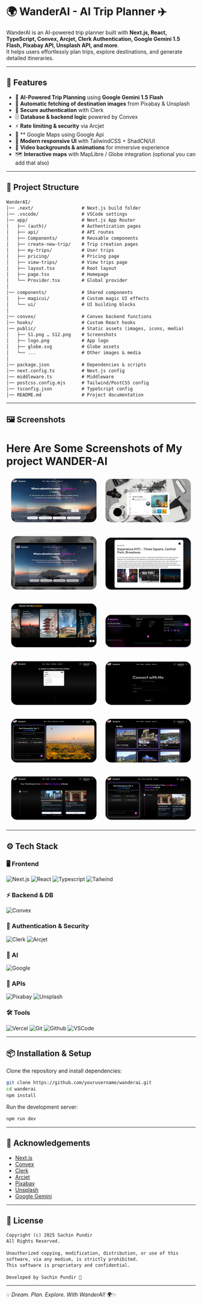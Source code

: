 
# 🌍 WanderAI - AI Trip Planner ✈️

WanderAI is an AI-powered trip planner built with **Next.js, React, TypeScript, Convex, Arcjet, Clerk Authentication, Google Gemini 1.5 Flash, Pixabay API, Unsplash API, and more**.  
It helps users effortlessly plan trips, explore destinations, and generate detailed itineraries.

---

## 🚀 Features
- 🤖 **AI-Powered Trip Planning** using **Google Gemini 1.5 Flash**
- 📸 **Automatic fetching of destination images** from Pixabay & Unsplash
- 🔐 **Secure authentication** with Clerk
- 🗄️ **Database & backend logic** powered by Convex
- ⚡ **Rate limiting & security** via Arcjet
- 🍁 ** Google Maps using Google Api
- 🎨 **Modern responsive UI** with TailwindCSS + ShadCN/UI
- 🎥 **Video backgrounds & animations** for immersive experience
- 🗺️ **Interactive maps** with MapLibre / Globe integration (optional you can add that also)

---

## 📂 Project Structure

```
WanderAI/
│── .next/                  # Next.js build folder
│── .vscode/                # VSCode settings
│── app/                    # Next.js App Router
│   ├── (auth)/             # Authentication pages
│   ├── api/                # API routes
│   ├── Components/         # Reusable components
│   ├── create-new-trip/    # Trip creation pages
│   ├── my-trips/           # User trips
│   ├── pricing/            # Pricing page
│   ├── view-trips/         # View trips page
│   ├── layout.tsx          # Root layout
│   ├── page.tsx            # Homepage
│   └── Provider.tsx        # Global provider
│
│── components/             # Shared components
│   ├── magicui/            # Custom magic UI effects
│   └── ui/                 # UI building blocks
│
│── convex/                 # Convex backend functions
│── hooks/                  # Custom React hooks
│── public/                 # Static assets (images, icons, media)
│   ├── S1.png … S12.png    # Screenshots
│   ├── logo.png            # App logo
│   ├── globe.svg           # Globe assets
│   └── ...                 # Other images & media
│
│── package.json            # Dependencies & scripts
│── next.config.ts          # Next.js config
│── middleware.ts           # Middleware
│── postcss.config.mjs      # Tailwind/PostCSS config
│── tsconfig.json           # TypeScript config
│── README.md               # Project documentation
```

---

## 🖼️ Screenshots

<h1 className='font-bold text-4xl'>Here Are Some Screenshots of My project WANDER-AI</h1>

<p align="center">
  <img src="public/S1.png" alt="Screenshot 1" width="45%" style="border-radius:15px; margin:10px;" />
  <img src="public/S2.png" alt="Screenshot 2" width="45%" style="border-radius:15px; margin:10px;" />
</p>

<p align="center">
  <img src="public/S3.png" alt="Screenshot 3" width="45%" style="border-radius:15px; margin:10px;" />
  <img src="public/S5.png" alt="Screenshot 4" width="45%" style="border-radius:15px; margin:10px;" />
</p>

<p align="center">
  <img src="public/S4.png" alt="Screenshot 5" width="45%" style="border-radius:15px; margin:10px;" />
  <img src="public/S6.png" alt="Screenshot 6" width="45%" style="border-radius:15px; margin:10px;" />
</p>

<p align="center">
  <img src="public/S7.png" alt="Screenshot 7" width="45%" style="border-radius:15px; margin:10px;" />
  <img src="public/S8.png" alt="Screenshot 8" width="45%" style="border-radius:15px; margin:10px;" />
</p>

<p align="center">
  <img src="public/S9.png" alt="Screenshot 9" width="45%" style="border-radius:15px; margin:10px;" />
  <img src="public/S10.png" alt="Screenshot 10" width="45%" style="border-radius:15px; margin:10px;" />
</p>

<p align="center">
  <img src="public/S11.png" alt="Screenshot 11" width="45%" style="border-radius:15px; margin:10px;" />
  <img src="public/S12.png" alt="Screenshot 12" width="45%" style="border-radius:15px; margin:10px;" />
</p>


---

## ⚙️ Tech Stack

### 🖥️ Frontend
![Next.js](https://skillicons.dev/icons?i=next) 
![React](https://skillicons.dev/icons?i=react) 
![Typescript](https://skillicons.dev/icons?i=ts) 
![Tailwind](https://skillicons.dev/icons?i=tailwind)  

### ⚡ Backend & DB
![Convex](https://img.shields.io/badge/Convex-000000?style=for-the-badge&logo=icloud&logoColor=white)  

### 🔐 Authentication & Security
![Clerk](https://img.shields.io/badge/Clerk-3B82F6?style=for-the-badge&logo=lock&logoColor=white)
![Arcjet](https://img.shields.io/badge/Arcjet-8A2BE2?style=for-the-badge&logo=shield&logoColor=white)  

### 🤖 AI
![Google](https://img.shields.io/badge/Google%20Gemini-4285F4?style=for-the-badge&logo=google&logoColor=white)  

### 📸 APIs
![Pixabay](https://img.shields.io/badge/Pixabay-2ecc71?style=for-the-badge&logo=pixabay&logoColor=white)
![Unsplash](https://img.shields.io/badge/Unsplash-000000?style=for-the-badge&logo=unsplash&logoColor=white)  

### 🛠️ Tools
![Vercel](https://skillicons.dev/icons?i=vercel) 
![Git](https://skillicons.dev/icons?i=git) 
![Github](https://skillicons.dev/icons?i=github) 
![VSCode](https://skillicons.dev/icons?i=vscode)  

---

## 📦 Installation & Setup

Clone the repository and install dependencies:

```bash
git clone https://github.com/yourusername/wanderai.git
cd wanderai
npm install
```

Run the development server:

```bash
npm run dev
```

---

## 🙌 Acknowledgements

- [Next.js](https://nextjs.org/)  
- [Convex](https://convex.dev/)  
- [Clerk](https://clerk.com/)  
- [Arcjet](https://arcjet.com/)  
- [Pixabay](https://pixabay.com/)  
- [Unsplash](https://unsplash.com/)  
- [Google Gemini](https://ai.google/)  

---

## 📜 License

```
Copyright (c) 2025 Sachin Pundir  
All Rights Reserved.  

Unauthorized copying, modification, distribution, or use of this software, via any medium, is strictly prohibited.  
This software is proprietary and confidential.  

Developed by Sachin Pundir 🚀
```

---

💡 *Dream. Plan. Explore. With WanderAI!* 🌍✨

